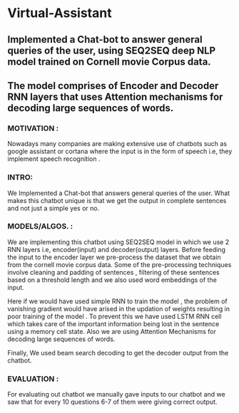 # Virtual-Assistant

## Implemented a Chat-bot to answer general queries of the user, using SEQ2SEQ deep NLP model trained on Cornell movie Corpus data.
## The model comprises of Encoder and Decoder RNN layers that uses Attention mechanisms for decoding large sequences of words.


### MOTIVATION :

Nowadays many companies are making extensive use of chatbots such as google assistant or cortana where the input is in the form of speech i.e, they implement speech recognition . 


### INTRO:

We Implemented a Chat-bot that answers general queries of the user. What makes this chatbot unique is that  we get the output in complete sentences and not just a simple yes or no.  

### MODELS/ALGOS. : 

We are implementing this chatbot using SEQ2SEQ model in which we use 2 RNN layers i.e, encoder(input) and decoder(output) layers. Before feeding the input to the encoder layer we pre-process the dataset that we obtain from the cornell movie corpus data. Some of the pre-processing techniques involve cleaning and padding of sentences , filtering of these sentences based on a threshold length and we also used word embeddings of the input. 

Here if we would have used simple RNN to train the model , the problem of vanishing gradient would have arised in the updation of weights resulting in poor training of the model . To prevent this we have used LSTM RNN cell which takes care of the important information being lost in the sentence using a memory cell state. Also we are using Attention Mechanisms for decoding large sequences of words.


Finally, We used beam search decoding to get the decoder output from the chatbot.

### EVALUATION :

For evaluating out chatbot we manually gave inputs to our chatbot and we saw that for every 10 questions 6-7 of them were giving correct output.

